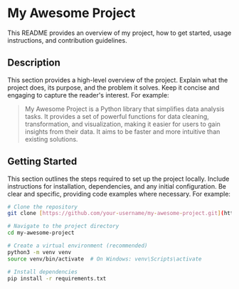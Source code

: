 # My Awesome Project

This README provides an overview of my project, how to get started, usage instructions, and contribution guidelines.

## **Description**

This section provides a high-level overview of the project.  Explain what the project does, its purpose, and the problem it solves.  Keep it concise and engaging to capture the reader's interest.  For example:

> My Awesome Project is a Python library that simplifies data analysis tasks. It provides a set of powerful functions for data cleaning, transformation, and visualization, making it easier for users to gain insights from their data.  It aims to be faster and more intuitive than existing solutions.

## **Getting Started**

This section outlines the steps required to set up the project locally.  Include instructions for installation, dependencies, and any initial configuration.  Be clear and specific, providing code examples where necessary. For example:

```bash
# Clone the repository
git clone [https://github.com/your-username/my-awesome-project.git](https://www.google.com/search?q=https://github.com/your-username/my-awesome-project.git)

# Navigate to the project directory
cd my-awesome-project

# Create a virtual environment (recommended)
python3 -m venv venv
source venv/bin/activate  # On Windows: venv\Scripts\activate

# Install dependencies
pip install -r requirements.txt
